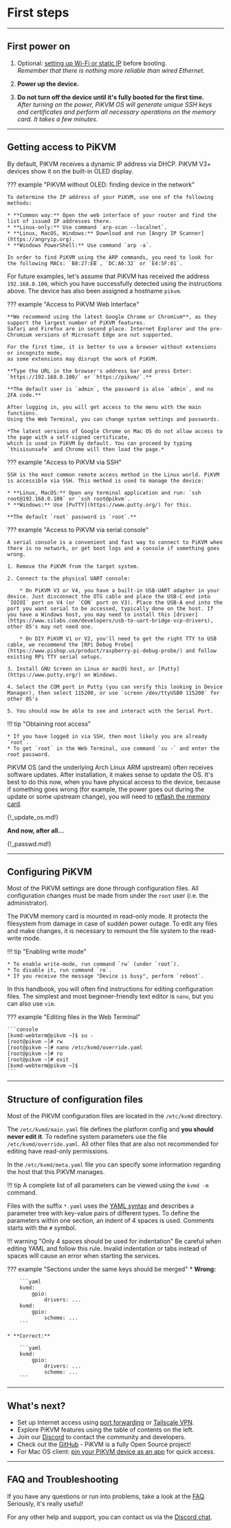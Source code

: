 # First steps


-----
## First power on

1. Optional: [setting up Wi-Fi or static IP](on_boot_config.md) before booting.<br>
    *Remember that there is nothing more reliable than wired Ethernet.*

2. **Power up the device.**

3. **Do not turn off the device until it's fully booted for the first time.**<br>
    *After turning on the power, PiKVM OS will generate unique SSH keys and certificates
    and perform all necessary operations on the memory card. It takes a few minutes.*


-----
## Getting access to PiKVM

By default, PiKVM receives a dynamic IP address via DHCP. PiKVM V3+ devices show it on the built-in OLED display.

??? example "PiKVM without OLED: finding device in the network"

    To determine the IP address of your PiKVM, use one of the following methods:

    * **Common way:** Open the web interface of your router and find the list of issued IP addresses there.
    * **Linux-only:** Use command `arp-scan --localnet`.
    * **Linux, MacOS, Windows:** Download and run [Angry IP Scanner](https://angryip.org).
    * **Windows PowerShell:** Use command `arp -a`.
    
    In order to find PiKVM using the ARP commands, you need to look for the following MACs: `B8:27:EB`, `DC:A6:32` or `E4:5F:01`.

For future examples, let's assume that PiKVM has received the address `192.168.0.100`,
which you have successfully detected using the instructions above. The device has also been assigned a hostname `pikvm`.

??? example "Access to PiKVM Web Interface"

    **We recommend using the latest Google Chrome or Chromium**, as they support the largest number of PiKVM features.
    Safari and Firefox are in second place. Internet Explorer and the pre-Chromium versions of Microsoft Edge are not supported.

    For the first time, it is better to use a browser without extensions or incognito mode,
    as some extensions may disrupt the work of PiKVM.

    **Type the URL in the browser's address bar and press Enter: `https://192.168.0.100/` or `https://pikvm/`.**

    **The default user is `admin`, the password is also `admin`, and no 2FA code.**

    After logging in, you will get access to the menu with the main functions.
    Using the Web Terminal, you can change system settings and passwords.

    *The latest versions of Google Chrome on Mac OS do not allow access to the page with a self-signed certificate,
    which is used in PiKVM by default. You can proceed by typing `thisisunsafe` and Chrome will then load the page.*

??? example "Access to PiKVM via SSH"

    SSH is the most common remote access method in the Linux world. PiKVM is accessible via SSH. This method is used to manage the device:

    * **Linux, MacOS:** Open any terminal application and run: `ssh root@192.168.0.100` or `ssh root@pikvm`.
    * **Windows:** Use [PuTTY](https://www.putty.org/) for this.

    **The default `root` password is `root`.**

??? example "Access to PiKVM via serial console"

    A serial console is a convenient and fast way to connect to PiKVM when there is no network, or get boot logs and a console if something goes wrong.

    1. Remove the PiKVM from the target system.

    2. Connect to the physical UART console:

        * On PiKVM V3 or V4, you have a built-in USB-UART adapter in your device. Just disconnect the OTG cable and place the USB-C end into `IOIOI` port on V4 (or `CON` port on V3). Place the USB-A end into the port you want serial to be accessed, typically done on the host. If you have a Windows host, you may need to install this [driver](https://www.silabs.com/developers/usb-to-uart-bridge-vcp-drivers), other OS's may not need one.

        * On DIY PiKVM V1 or V2, you'll need to get the right TTY to USB cable, we recommend the [RPi Debug Probe](https://www.pishop.us/product/raspberry-pi-debug-probe/) and follow existing RPi TTY serial setups.

    3. Install GNU Screen on Linux or macOS host, or [Putty](https://www.putty.org/) on Windows.

    4. Select the COM port in Putty (you can verify this looking in Device Manager), then select 115200, or use `screen /dev/ttyUSB0 115200` for other OS's

    5. You should now be able to see and interact with the Serial Port.

!!! tip "Obtaining root access"

    * If you have logged in via SSH, then most likely you are already `root`.
    * To get `root` in the Web Terminal, use command `su -` and enter the root password.

PiKVM OS (and the underlying Arch Linux ARM upstream) often receives software updates.
After installation, it makes sense to update the OS.
It's best to do this now, when you have physical access to the device, because if something goes wrong
(for example, the power goes out during the update or some upstream change),
you will need to [reflash the memory card](flashing_os.md).

{!_update_os.md!}

**And now, after all...**

{!_passwd.md!}


-----
## Configuring PiKVM

Most of the PiKVM settings are done through configuration files. All configuration changes must be made from under the `root` user (i.e. the administrator).

The PiKVM memory card is mounted in read-only mode. It protects the filesystem from damage in case of sudden power outage. To edit any files and make changes, it is necessary to remount the file system to the read-write mode.

!!! tip "Enabling write mode"

    * To enable write-mode, run command `rw` (under `root`).
    * To disable it, run command `ro`.
    * If you receive the message "Device is busy", perform `reboot`.

In this handbook, you will often find instructions for editing configuration files. The simplest and most beginner-friendly text editor is `nano`, but you can also use `vim`.

??? example "Editing files in the Web Terminal"

    ```console
    [kvmd-webterm@pikvm ~]$ su -
    [root@pikvm ~]# rw
    [root@pikvm ~]# nano /etc/kvmd/override.yaml
    [root@pikvm ~]# ro
    [root@pikvm ~]# exit
    [kvmd-webterm@pikvm ~]$
    ```

-----
## Structure of configuration files

Most of the PiKVM configuration files are located in the `/etc/kvmd` directory.

The `/etc/kvmd/main.yaml` file defines the platform config and **you should never edit it**. To redefine system parameters use the file `/etc/kvmd/override.yaml`. All other files that are also not recommended for editing have read-only permissions.

In the `/etc/kvmd/meta.yaml` file you can specify some information regarding the host that this PiKVM manages.

!!! tip
    A complete list of all parameters can be viewed using the `kvmd -m` command.

Files with the suffix `*.yaml` uses the [YAML syntax](https://docs.ansible.com/ansible/latest/reference_appendices/YAMLSyntax.html)
and describes a parameter tree with key-value pairs of different types.
To define the parameters within one section, an indent of 4 spaces is used.
Comments starts with the `#` symbol.

!!! warning "Only 4 spaces should be used for indentation"
    Be careful when editing YAML and follow this rule.
    Invalid indentation or tabs instead of spaces will cause an error when starting the services.

??? example "Sections under the same keys should be merged"
    * **Wrong:**

        ```yaml
        kvmd:
            gpio:
                drivers: ...
        kvmd:
            gpio:
                scheme: ...
        ```

    * **Correct:**

        ```yaml
        kvmd:
            gpio:
                drivers: ...
                scheme: ...
        ```


-----
## What's next?

* Set up Internet access using [port forwarding](port_forwarding.md) or [Tailscale VPN](tailscale.md).
* Explore PiKVM features using the table of contents on the left.
* Join our [Discord](https://discord.gg/bpmXfz5) to contact the community and developers.
* Check out the [GitHub](https://github.com/pikvm) - PiKVM is a fully Open Source project!
* For Mac OS client: [pin your PiKVM device as an app](https://github.com/pikvm/pikvm/issues/965) for quick access.


-----
## FAQ and Troubleshooting

If you have any questions or run into problems, take a look at the [FAQ](faq.md).
Seriously, it's really useful!

For any other help and support, you can contact us via the [Discord chat](https://discord.gg/bpmXfz5).
